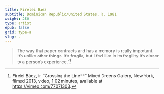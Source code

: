 ```yaml
---
title: Firelei Baez
subtitle: Dominican Republic/United States, b. 1981
weight: 250
type: artist
epub: false
grid: type-a
slug: .
---
```

> The way that paper contracts and has a memory is really important. It’s unlike other things. It’s fragile, but I feel like in its fragility it’s closer to a person’s experience.”[^1]

[^1]: Firelei Báez, in “Crossing the Line*,*” Mixed Greens Gallery, New York, filmed 2013, video, 1:02 minutes, available at https://vimeo.com/77071303.
